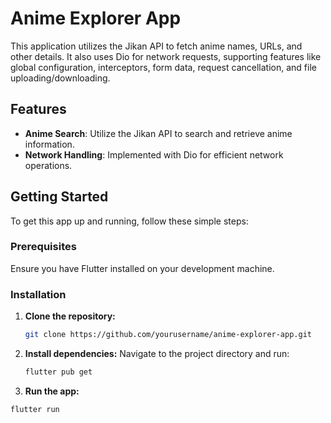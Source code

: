 # Anime Explorer App

This application utilizes the Jikan API to fetch anime names, URLs, and other details. It also uses Dio for network requests, supporting features like global configuration, interceptors, form data, request cancellation, and file uploading/downloading.

## Features

- **Anime Search**: Utilize the Jikan API to search and retrieve anime information.
- **Network Handling**: Implemented with Dio for efficient network operations.

## Getting Started

To get this app up and running, follow these simple steps:

### Prerequisites

Ensure you have Flutter installed on your development machine.

### Installation

1. **Clone the repository:**

   ```sh
   git clone https://github.com/yourusername/anime-explorer-app.git
   
2. **Install dependencies:**
Navigate to the project directory and run:
     ```sh
     flutter pub get

3. **Run the app:**
  ```sh
  flutter run



